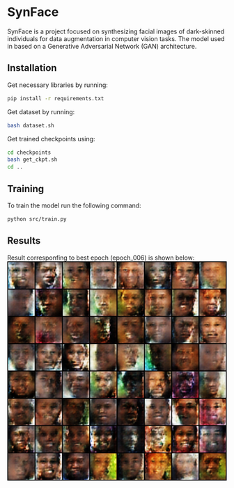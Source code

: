 # SynFace
SynFace is a project focused on synthesizing facial images of dark-skinned individuals for data augmentation in computer vision tasks. The model used in based on a Generative Adversarial Network (GAN) architecture.

## Installation

Get necessary libraries by running:

```bash
pip install -r requirements.txt
```

Get dataset by running:

```bash
bash dataset.sh
```

Get trained checkpoints using:

```bash
cd checkpoints
bash get_ckpt.sh
cd ..
```

## Training

To train the model run the following command:

```bash
python src/train.py
```

## Results
Result corresponfing to best epoch (epoch_006) is shown below:
![Sample Output](./samples/epoch_006.png)